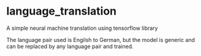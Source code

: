 # language_translation
A simple neural machine translation using tensorflow library

The language pair used is Engilsh to German, but the model is generic and can be replaced by any language pair and trained. 
